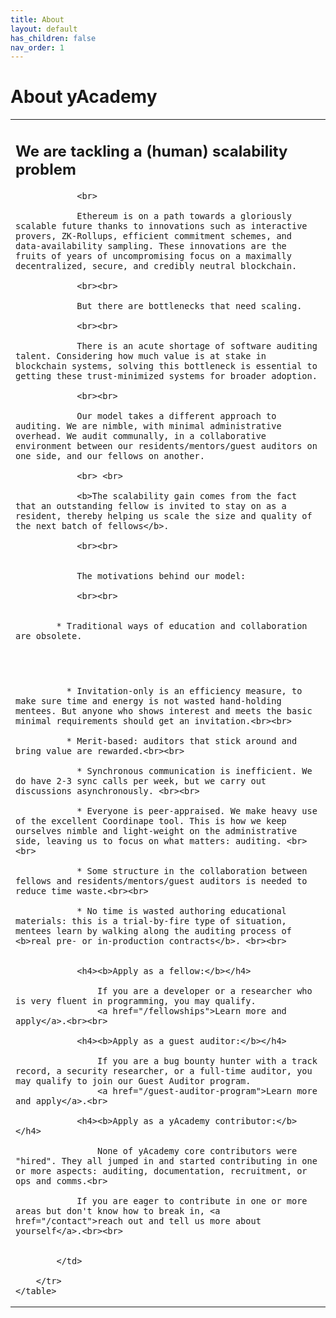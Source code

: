 ```yaml
---
title: About
layout: default
has_children: false
nav_order: 1
---
```


# About yAcademy


<style>
td, th {
   border: none!important;
}
</style>

<div>
    <table>
        <tr>
            <td style="text-align:left;vertical-align:middle;">
                <h2>We are tackling a (human) scalability problem</h2>
                
                <br>

                Ethereum is on a path towards a gloriously scalable future thanks to innovations such as interactive provers, ZK-Rollups, efficient commitment schemes, and data-availability sampling. These innovations are the fruits of years of uncompromising focus on a maximally decentralized, secure, and credibly neutral blockchain.

                <br><br>

                But there are bottlenecks that need scaling. 

                <br><br>

                There is an acute shortage of software auditing talent. Considering how much value is at stake in blockchain systems, solving this bottleneck is essential to getting these trust-minimized systems for broader adoption.

                <br><br>

                Our model takes a different approach to auditing. We are nimble, with minimal administrative overhead. We audit communally, in a collaborative environment between our residents/mentors/guest auditors on one side, and our fellows on another.

                <br> <br>

                <b>The scalability gain comes from the fact that an outstanding fellow is invited to stay on as a resident, thereby helping us scale the size and quality of the next batch of fellows</b>.

                <br><br>


                The motivations behind our model:

                <br><br>
                

            * Traditional ways of education and collaboration are obsolete.

<br><br>

              * Invitation-only is an efficiency measure, to make sure time and energy is not wasted hand-holding mentees. But anyone who shows interest and meets the basic minimal requirements should get an invitation.<br><br>

              * Merit-based: auditors that stick around and bring value are rewarded.<br><br>

                * Synchronous communication is inefficient. We do have 2-3 sync calls per week, but we carry out discussions asynchronously. <br><br>
                
                * Everyone is peer-appraised. We make heavy use of the excellent Coordinape tool. This is how we keep ourselves nimble and light-weight on the administrative side, leaving us to focus on what matters: auditing. <br><br>

                * Some structure in the collaboration between fellows and residents/mentors/guest auditors is needed to reduce time waste.<br><br>

                * No time is wasted authoring educational materials: this is a trial-by-fire type of situation, mentees learn by walking along the auditing process of <b>real pre- or in-production contracts</b>. <br><br>


                <h4><b>Apply as a fellow:</b></h4>

                    If you are a developer or a researcher who is very fluent in programming, you may qualify.
					<a href="/fellowships">Learn more and apply</a>.<br><br>

                <h4><b>Apply as a guest auditor:</b></h4>

                    If you are a bug bounty hunter with a track record, a security researcher, or a full-time auditor, you may qualify to join our Guest Auditor program. 
                    <a href="/guest-auditor-program">Learn more and apply</a>.<br>

                <h4><b>Apply as a yAcademy contributor:</b></h4>

                    None of yAcademy core contributors were "hired". They all jumped in and started contributing in one or more aspects: auditing, documentation, recruitment, or ops and comms.<br>

                If you are eager to contribute in one or more areas but don't know how to break in, <a href="/contact">reach out and tell us more about yourself</a>.<br><br>


            </td>
            
        </tr>  
    </table>
</div>
